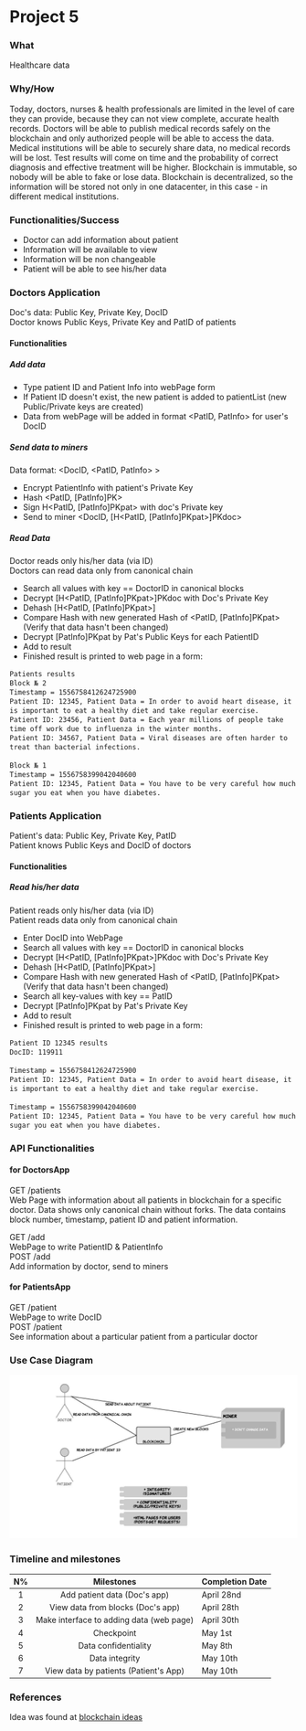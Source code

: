Project 5
================================================

### What

Healthcare data

### Why/How

Today, doctors, nurses & health professionals are limited in the level of care they can provide, because they can not view complete, accurate health records. Doctors will be able to publish medical records safely on the blockchain and only authorized people will be able to access the data. <br />
Medical institutions will be able to securely share data, no medical records will be lost. Test results will come on time and the probability of correct diagnosis and effective treatment will be higher. Blockchain is immutable, so nobody will be able to fake or lose data. Blockchain is decentralized, so the information will be stored not only in one datacenter, in this case - in different medical institutions.

### Functionalities/Success

* Doctor can add information about patient
* Information will be available to view
* Information will be non changeable
* Patient will be able to see his/her data

### Doctors Application
Doc's data: Public Key, Private Key, DocID <br />
Doctor knows Public Keys, Private Key and PatID of patients
#### Functionalities
##### Add data
* Type patient ID and Patient Info into webPage form
* If Patient ID doesn't exist, the new patient is added to patientList (new Public/Private keys are created)
* Data from webPage will be added in format <PatID, PatInfo> for user's DocID

##### Send data to miners
Data format: <DocID, <PatID, PatInfo> >
* Encrypt PatientInfo with patient's Private Key
* Hash <PatID, [PatInfo]PK>
* Sign H<PatID, [PatInfo]PKpat> with doc's Private key
* Send to miner <DocID, [H<PatID, [PatInfo]PKpat>]PKdoc>

##### Read Data
Doctor reads only his/her data (via ID) <br />
Doctors can read data only from canonical chain
* Search all values with key == DoctorID in canonical blocks
* Decrypt [H<PatID, [PatInfo]PKpat>]PKdoc with Doc's Private Key
* Dehash [H<PatID, [PatInfo]PKpat>]
* Compare Hash with new generated Hash of <PatID, [PatInfo]PKpat> (Verify that data hasn't been changed)
* Decrypt [PatInfo]PKpat by Pat's Public Keys for each PatientID
* Add to result
* Finished result is printed to web page in a form:
```
Patients results
Block № 2
Timestamp = 1556758412624725900
Patient ID: 12345, Patient Data = In order to avoid heart disease, it is important to eat a healthy diet and take regular exercise.
Patient ID: 23456, Patient Data = Each year millions of people take time off work due to influenza in the winter months.
Patient ID: 34567, Patient Data = Viral diseases are often harder to treat than bacterial infections.

Block № 1
Timestamp = 1556758399042040600
Patient ID: 12345, Patient Data = You have to be very careful how much sugar you eat when you have diabetes.
```


### Patients Application
Patient's data: Public Key, Private Key, PatID <br />
Patient knows Public Keys and DocID of doctors
#### Functionalities
##### Read his/her data
Patient reads only his/her data (via ID) <br />
Patient reads data only from canonical chain
* Enter DocID into WebPage
* Search all values with key == DoctorID in canonical blocks
* Decrypt [H<PatID, [PatInfo]PKpat>]PKdoc with Doc's Private Key
* Dehash [H<PatID, [PatInfo]PKpat>]
* Compare Hash with new generated Hash of <PatID, [PatInfo]PKpat> (Verify that data hasn't been changed)
* Search all key-values with key == PatID
* Decrypt [PatInfo]PKpat by Pat's Private Key
* Add to result
* Finished result is printed to web page in a form:

```
Patient ID 12345 results
DocID: 119911

Timestamp = 1556758412624725900
Patient ID: 12345, Patient Data = In order to avoid heart disease, it is important to eat a healthy diet and take regular exercise.

Timestamp = 1556758399042040600
Patient ID: 12345, Patient Data = You have to be very careful how much sugar you eat when you have diabetes.
```


### API Functionalities
#### for DoctorsApp

GET /patients <br />
Web Page with information about all patients in blockchain for a specific doctor. Data shows only canonical chain without forks.
The data contains block number, timestamp, patient ID and patient information. <br />

GET /add <br />
WebPage to write PatientID & PatientInfo <br />
POST /add <br />
Add information by doctor, send to miners

#### for PatientsApp

GET /patient <br />
WebPage to write DocID <br />
POST /patient <br />
See information about a particular patient from a particular doctor

### Use Case Diagram

![alt text](https://github.com/BettyRain/blockchain_project5/blob/master/Project5UseCaseDiagram.jpeg)

### Timeline and milestones

| N%   | Milestones         | Completion Date |
| :-------: |:-------------: | :-------------|
| 1 | Add patient data (Doc's app) | April 28nd |
| 2 | View data from blocks (Doc's app) | April 28th |
| 3 | Make interface to adding data (web page) | April 30th |
| 4 | Checkpoint | May 1st |
| 5 | Data confidentiality | May 8th |
| 6 | Data integrity | May 10th |
| 7 | View data by patients (Patient's App) | May 10th |

### References
Idea was found at [blockchain ideas](https://www.connectbit.com/blockchain-applications/)